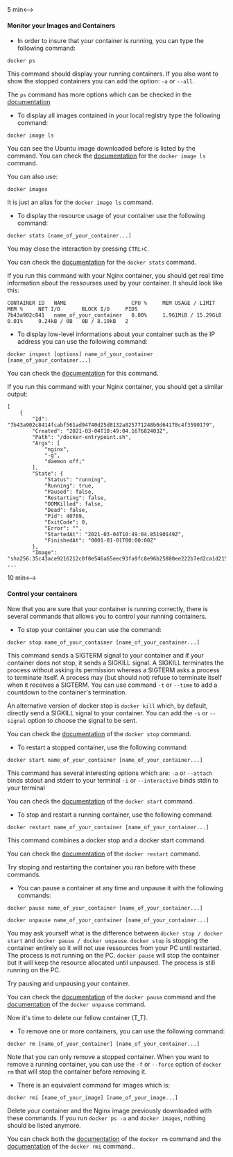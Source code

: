 <!-->5 min<-->
#### Monitor your Images and Containers

- In order to insure that your container is running, you can type the following command:

```
docker ps
```

This command should display your running containers.
If you also want to show the stopped containers you can add the option: `-a` or `--all`.

The `ps` command has more options which can be checked in the [documentation](https://docs.docker.com/engine/reference/commandline/ps/)

- To display all images contained in your local registry type the following command:

```
docker image ls
```

You can see the Ubuntu image downloaded before is listed by the command.
You can check the [documentation](https://docs.docker.com/engine/reference/commandline/image_ls/) for the `docker image ls` command. 

You can also use:

```
docker images
```

It is just an alias for the `docker image ls` command.

- To display the resource usage of your container use the following command:

```
docker stats [name_of_your_container...]
```

You may close the interaction by pressing `CTRL+C`.

You can check the [documentation](https://docs.docker.com/engine/reference/commandline/stats/) for the `docker stats` command.

If you run this command with your Nginx container, you should get real time information about the ressourses used by your container. It should look like this:

```
CONTAINER ID   NAME                     CPU %     MEM USAGE / LIMIT     MEM %     NET I/O       BLOCK I/O     PIDS
7b43a902c841   name_of_your_container   0.00%     1.961MiB / 15.29GiB   0.01%     9.24kB / 0B   0B / 8.19kB   2
```

- To display low-level informations about your container such as the IP address you can use the following command:

```
docker inspect [options] name_of_your_container [name_of_your_container...]
```

You can check the [documentation](https://docs.docker.com/engine/reference/commandline/inspect/) for this command.

If you run this command with your Nginx container, you should get a similar output:

```
[
    {
        "Id": "7b43a902c8414fcabf561ad94740d25d8132a825771248b0d64178c4f3590179",
        "Created": "2021-03-04T10:49:04.167682403Z",
        "Path": "/docker-entrypoint.sh",
        "Args": [
            "nginx",
            "-g",
            "daemon off;"
        ],
        "State": {
            "Status": "running",
            "Running": true,
            "Paused": false,
            "Restarting": false,
            "OOMKilled": false,
            "Dead": false,
            "Pid": 40789,
            "ExitCode": 0,
            "Error": "",
            "StartedAt": "2021-03-04T10:49:04.85190149Z",
            "FinishedAt": "0001-01-01T00:00:00Z"
        },
        "Image": "sha256:35c43ace9216212c0f0e546a65eec93fa9fc8e96b25880ee222b7ed2ca1d2151",
...
```


<!-->10 min<-->
#### Control your containers

Now that you are sure that your container is running correctly, there is several commands that allows you to control your running containers.

- To stop your container you can use the command:

```
docker stop name_of_your_container [name_of_your_container...]
```

This command sends a SIGTERM signal to your container and if your container does not stop, it sends a SIGKILL signal.
A SIGKILL terminates the process without asking its permission whereas a SIGTERM asks a process to terminate itself. A process may (but should not) refuse to terminate itself when it receives a SIGTERM.
You can use command `-t` or `--time` to add a countdown to the container's termination.

An alternative version of docker stop is `docker kill` which, by default, directly send a SIGKILL signal to your container.
You can add the `-s` or `--signal` option to choose the signal to be sent.

You can check the [documentation](https://docs.docker.com/engine/reference/commandline/stop/) of the `docker stop` command.

- To restart a stopped container, use the following command:

```
docker start name_of_your_container [name_of_your_container...]
```


This command has several interesting options which are:
    `-a` or `--attach` binds stdout and stderr to your terminal
    `-i` or `--interactive` binds stdin to your terminal

You can check the [documentation](https://docs.docker.com/engine/reference/commandline/start/) of the `docker start` command.

- To stop and restart a running container, use the following command:

```
docker restart name_of_your_container [name_of_your_container...]
```

This command combines a docker stop and a docker start command.

You can check the [documentation](https://docs.docker.com/engine/reference/commandline/restart/) of the `docker restart` command.

Try stoping and restarting the container you ran before with these commands.

- You can pause a container at any time and unpause it with the following commands:

```
docker pause name_of_your_container [name_of_your_container...]
```

```
docker unpause name_of_your_container [name_of_your_container...]
```

You may ask yourself what is the difference between `docker stop / docker start` and `docker pause / docker unpause`.
`docker stop` is stopping the container entirely so it will not use ressources from your PC until restarted. The process is not running on the PC.
`docker pause` will stop the container but it will keep the resource allocated until unpaused. The process is still running on the PC.

Try pausing and unpausing your container.

You can check the [documentation](https://docs.docker.com/engine/reference/commandline/pause/) of the `docker pause` command and the [documentation](https://docs.docker.com/engine/reference/commandline/unpause/) of the `docker unpause` command.

Now it's time to delete our fellow container (T_T).

- To remove one or more containers, you can use the following command:

```
docker rm [name_of_your_container] [name_of_your_container...]
```

Note that you can only remove a stopped container.
When you want to remove a running container, you can use the `-f` or `--force` option of `docker rm` that will stop the container before removing it.

- There is an equivalent command for images which is:

```
docker rmi [name_of_your_image] [name_of_your_image...]
```

Delete your container and the Nginx image previously downloaded with these commands.
If you run `docker ps -a` and `docker images`, nothing should be listed anymore.

You can check both the [documentation](https://docs.docker.com/engine/reference/commandline/rm/) of the `docker rm` command and the [documentation](https://docs.docker.com/engine/reference/commandline/rmi/) of the `docker rmi` command..


